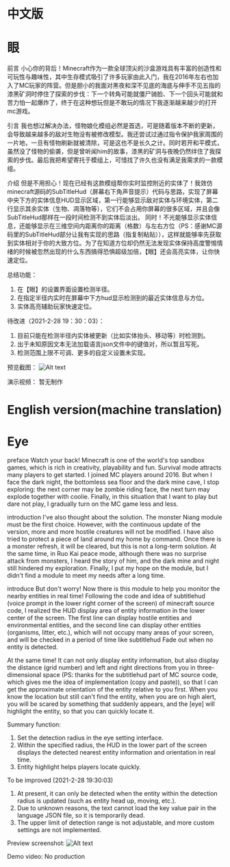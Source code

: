 # 中文版
# 眼
前言
小心你的背后！Minecraft作为一款全球顶尖的沙盒游戏具有丰富的创造性和可玩性与趣味性，其中生存模式吸引了许多玩家由此入门，我在2016年左右也加入了MC玩家的阵营。但是胆小的我面对黑夜和深不见底的海底与伸手不见五指的漆黑矿洞时停住了探索的步伐：下一个转角可能就僵尸骑脸、下一个回头可能就和苦力怕一起爆炸了，终于在这种想玩但是不敢玩的情况下我逐渐越来越少的打开mc游戏。

引言
我也想过解决办法，怪物娘化模组必然是首选，可是随着版本不断的更新，会导致越来越多的敌对生物没有被修改模型。我还尝试过通过指令保护我家周围的一片地，一旦有怪物刷新就被清除，可是这也不是长久之计。同时若开和平模式，虽然没了怪物的偷袭，但是曾听闻him的故事，漆黑的矿洞与夜晚仍然绊住了我探索的步伐。最后我把希望寄托于模组上，可惜找了许久也没有满足我需求的一款模组。

介绍
但是不用担心！现在已经有这款模组帮你实时监控附近的实体了！我效仿minecraft源码的SubTitleHud（屏幕右下角声音提示）代码与思路，实现了屏幕中央下方的实体信息HUD显示区域，第一行能够显示敌对实体与环境实体，第二行显示其余实体（生物、凋落物等），它们不会占用你屏幕的很多区域，并且会像SubTitleHud那样在一段时间检测不到实体后淡出。
同时！不光能够显示实体信息，还能够显示在三维空间内距离你的距离（格数）与左右方位（PS：感谢MC源码里的SubTitleHud部分让我有实现的思路（指复制粘贴）），这样就能够率先获取到实体相对于你的大致方位。为了在知道方位却仍然无法发现实体保持高度警惕情绪的时候被忽然出现的什么东西搞得恐惧超级加倍，【眼】还会高亮实体，让你快速定位。

总结功能：
1. 在【眼】的设置界面设置检测半径。
2. 在指定半径内实时在屏幕中下方hud显示检测到的最近实体信息与方位。
3. 实体高亮辅助玩家快速定位。

待改进（2021-2-28 19：30：03）：
1. 目前只能在检测半径内实体被更新（比如实体抬头、移动等）时检测到。
2. 出于未知原因文本无法加载语言json文件中的键值对，所以暂且写死。
3. 检测范围上限不可调、更多的自定义设置未实现。

预览截图：
![Alt text](https://gitee.com/a_box/other/raw/master/screenshot.png "预览截图")

演示视频：
暂无制作

# English version(machine translation)
# Eye

preface
Watch your back! Minecraft is one of the world's top sandbox games, which is rich in creativity, playability and fun. Survival mode attracts many players to get started. I joined MC players around 2016. But when I face the dark night, the bottomless sea floor and the dark mine cave, I stop exploring: the next corner may be zombie riding face, the next turn may explode together with coolie. Finally, in this situation that I want to play but dare not play, I gradually turn on the MC game less and less.

introduction
I've also thought about the solution. The monster Niang module must be the first choice. However, with the continuous update of the version, more and more hostile creatures will not be modified. I have also tried to protect a piece of land around my home by command. Once there is a monster refresh, it will be cleared, but this is not a long-term solution. At the same time, in Ruo Kai peace mode, although there was no surprise attack from monsters, I heard the story of him, and the dark mine and night still hindered my exploration. Finally, I put my hope on the module, but I didn't find a module to meet my needs after a long time.

introduce
But don't worry! Now there is this module to help you monitor the nearby entities in real time! Following the code and idea of subtitlehud (voice prompt in the lower right corner of the screen) of minecraft source code, I realized the HUD display area of entity information in the lower center of the screen. The first line can display hostile entities and environmental entities, and the second line can display other entities (organisms, litter, etc.), which will not occupy many areas of your screen, and will be checked in a period of time like subtitlehud Fade out when no entity is detected.

At the same time! It can not only display entity information, but also display the distance (grid number) and left and right directions from you in three-dimensional space (PS: thanks for the subtitlehud part of MC source code, which gives me the idea of implementation (copy and paste)), so that I can get the approximate orientation of the entity relative to you first. When you know the location but still can't find the entity, when you are on high alert, you will be scared by something that suddenly appears, and the [eye] will highlight the entity, so that you can quickly locate it.

Summary function:
1. Set the detection radius in the eye setting interface.
2. Within the specified radius, the HUD in the lower part of the screen displays the detected nearest entity information and orientation in real time.
3. Entity highlight helps players locate quickly.

To be improved (2021-2-28 19:30:03)
1. At present, it can only be detected when the entity within the detection radius is updated (such as entity head up, moving, etc.).
2. Due to unknown reasons, the text cannot load the key value pair in the language JSON file, so it is temporarily dead.
3. The upper limit of detection range is not adjustable, and more custom settings are not implemented.

Preview screenshot:
![Alt text](https://gitee.com/a_box/other/raw/master/screenshot.png "Preview screenshot")

Demo video:
No production
